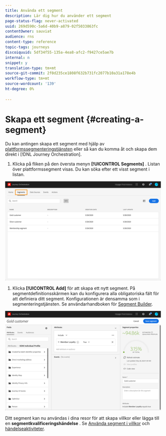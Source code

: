 ```yaml
---
title: Använda ett segment
description: Lär dig hur du använder ett segment
page-status-flag: never-activated
uuid: 269d590c-5a6d-40b9-a879-02f5033863fc
contentOwner: sauviat
audience: rns
content-type: reference
topic-tags: journeys
discoiquuid: 5df34f55-135a-4ea8-afc2-f9427ce5ae7b
internal: n
snippet: y
translation-type: tm+mt
source-git-commit: 2f0d235ce1808f632b731fc2077b10a31a178e4b
workflow-type: tm+mt
source-wordcount: '139'
ht-degree: 0%

---
```




# Skapa ett segment {#creating-a-segment}

Du kan antingen skapa ett segment med hjälp av [plattformssegmenteringstjänsten](https://docs.adobe.com/content/help/en/experience-platform/segmentation/home.html) eller så kan du komma åt och skapa dem direkt i [!DNL Journey Orchestration].

1. Klicka på fliken på den översta menyn **[!UICONTROL Segments]** . Listan över plattformssegment visas. Du kan söka efter ett visst segment i listan.

![](../assets/segment1.png)

1. Klicka **[!UICONTROL Add]** för att skapa ett nytt segment. På segmentdefinitionsskärmen kan du konfigurera alla obligatoriska fält för att definiera ditt segment. Konfigurationen är densamma som i segmenteringstjänsten. Se användarhandboken för [Segment Builder](https://docs.adobe.com/content/help/en/experience-platform/segmentation/ui/overview.html).

![](../assets/segment2.png)

Ditt segment kan nu användas i dina resor för att skapa villkor eller lägga till en **segmentkvalificeringshändelse** . Se [Använda segment i villkor](../segment/using-a-segment.md) och [händelseaktiviteter](../building-journeys/event-activities.md#segment-qualification).